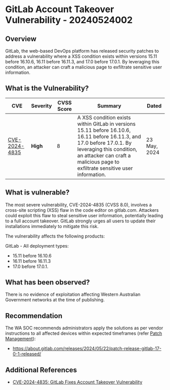 # GitLab Account Takeover Vulnerability - 20240524002

## Overview

GitLab, the web-based DevOps platform has released security patches to address a vulnerability where a XSS condition exists within versions 15.11 before 16.10.6, 16.11 before 16.11.3, and 17.0 before 17.0.1. By leveraging this condition, an attacker can craft a malicious page to exfiltrate sensitive user information.

## What is the Vulnerability?

| CVE                                                             | Severity     | CVSS Score | Summary                                                                                                                                     | Dated       |
| --------------------------------------------------------------- | ------------ | ---------- | ------------------------------------------------------------------------------------------------------------------------------------------- | ----------- |
| [CVE-2024-4835](https://nvd.nist.gov/vuln/detail/CVE-2024-4835) | **High** | 8         | A XSS condition exists within GitLab in versions 15.11 before 16.10.6, 16.11 before 16.11.3, and 17.0 before 17.0.1. By leveraging this condition, an attacker can craft a malicious page to exfiltrate sensitive user information. | 23 May, 2024 |

## What is vulnerable?

The most severe vulnerability, CVE-2024-4835 (CVSS 8.0), involves a cross-site scripting (XSS) flaw in the code editor on gitlab.com. Attackers could exploit this flaw to steal sensitive user information, potentially leading to a full account takeover. GitLab strongly urges all users to update their installations immediately to mitigate this risk.

The vulnerability affects the following products:

GitLab - All deployment types:

- 15.11 before 16.10.6
- 16.11 before 16.11.3
- 17.0 before 17.0.1.

## What has been observed?

There is no evidence of exploitation affecting Western Australian Government networks at the time of publishing.

## Recommendation

The WA SOC recommends administrators apply the solutions as per vendor instructions to all affected devices within expected timeframes (refer [Patch Management](../guidelines/patch-management.md)):

- <https://about.gitlab.com/releases/2024/05/22/patch-release-gitlab-17-0-1-released/>

## Additional References

- [CVE-2024-4835: GitLab Fixes Account Takeover Vulnerability](https://securityonline.info/cve-2024-4835-gitlab-fixes-account-takeover-vulnerability/)
